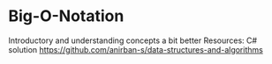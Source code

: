 # Big-O-Notation
Introductory and understanding concepts a bit better
Resources: C# solution https://github.com/anirban-s/data-structures-and-algorithms

